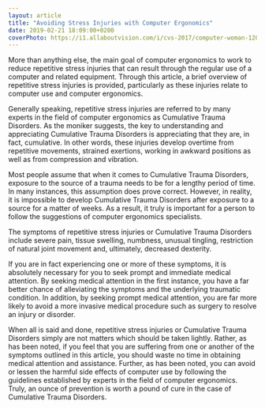 ```yaml
---
layout: article
title: "Avoiding Stress Injuries with Computer Ergonomics"
date: 2019-02-21 18:09:00+0200
coverPhoto: https://i1.allaboutvision.com/i/cvs-2017/computer-woman-1200x630.png
---
```


More than anything else, the main goal of computer ergonomics to work to reduce repetitive stress injuries that can result through the regular use of a computer and related equipment. Through this article, a brief overview of repetitive stress injuries is provided, particularly as these injuries relate to computer use and computer ergonomics.

Generally speaking, repetitive stress injuries are referred to by many experts in the field of computer ergonomics as Cumulative Trauma Disorders. As the moniker suggests, the key to understanding and appreciating Cumulative Trauma Disorders is appreciating that they are, in fact, cumulative. In other words, these injuries develop overtime from repetitive movements, strained exertions, working in awkward positions as well as from compression and vibration.

Most people assume that when it comes to Cumulative Trauma Disorders, exposure to the source of a trauma needs to be for a lengthy period of time. In many instances, this assumption does prove correct. However, in reality, it is impossible to develop Cumulative Trauma Disorders after exposure to a source for a matter of weeks. As a result, it truly is important for a person to follow the suggestions of computer ergonomics specialists.

The symptoms of repetitive stress injuries or Cumulative Trauma Disorders include severe pain, tissue swelling, numbness, unusual tingling, restriction of natural joint movement and, ultimately, decreased dexterity.

If you are in fact experiencing one or more of these symptoms, it is absolutely necessary for you to seek prompt and immediate medical attention. By seeking medical attention in the first instance, you have a far better chance of alleviating the symptoms and the underlying traumatic condition. In addition, by seeking prompt medical attention, you are far more likely to avoid a more invasive medical procedure such as surgery to resolve an injury or disorder.

When all is said and done, repetitive stress injuries or Cumulative Trauma Disorders simply are not matters which should be taken lightly. Rather, as has been noted, if you feel that you are suffering from one or another of the symptoms outlined in this article, you should waste no time in obtaining medical attention and assistance. Further, as has been noted, you can avoid or lessen the harmful side effects of computer use by following the guidelines established by experts in the field of computer ergonomics. Truly, an ounce of prevention is worth a pound of cure in the case of Cumulative Trauma Disorders.

